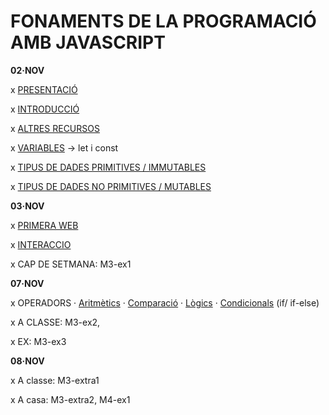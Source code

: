 # FONAMENTS DE LA PROGRAMACIÓ AMB JAVASCRIPT

**02·NOV**

x [PRESENTACIÓ](./presentacio/presentacio.md)

x [INTRODUCCIÓ](./introduccio/introduccio.md)

x [ALTRES RECURSOS](./altres-recursos/altres-recursos.md)

x [VARIABLES](./variables/variables.md) -> let i const

x [TIPUS DE DADES PRIMITIVES / IMMUTABLES](./tipus-de-dades/primitives.md)

x [TIPUS DE DADES NO PRIMITIVES / MUTABLES](./tipus-de-dades/no-primitives.md) 

**03·NOV**

x [PRIMERA WEB](./primera-web/primera-web.md)

x [INTERACCIO](./interaccio/interaccio.md)

x CAP DE SETMANA: M3-ex1

**07·NOV**

x OPERADORS
    · [Aritmètics](./operadors/aritmetics.md)
    · [Comparació](./operadors/comparacio.md)
    · [Lògics](./operadors/logics.md)
    · [Condicionals](./operadors/condicionals.md) (if/ if-else)

x A CLASSE: M3-ex2,

x EX: M3-ex3

**08·NOV**

x A classe: M3-extra1

x A casa: M3-extra2, M4-ex1



